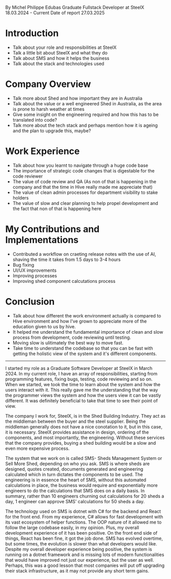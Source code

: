 By Michel Philippe Edubas
Graduate Fullstack Developer at SteelX 18.03.2024 - Current
Date of report 27.03.2025

# Introduction

- Talk about your role and responsibilities at SteelX
- Talk a little bit about SteelX and what they do
- Talk about SMS and how it helps the business
- Talk about the stack and technologies used

# Company Overview

- Talk more about Shed and how important they are in Australia
- Talk about the value or a well engineered Shed in Australia, as the area is prone to harsh weather at times
- Give some insight on the engineering required and how this has to be translated into code?
- Talk more about the tech stack and perhaps mention how it is ageing and the plan to upgrade this, maybe?

# Work Experience

- Talk about how you learnt to navigate through a huge code base
- The importance of strategic code changes that is digestable for the code reviewer
- The value of code review and QA (As non of that is happening in the company and that the time in Hive really made me appreciate that)
- The value of clean admin processes for department visibility to stake holders
- The value of slow and clear planning to help propel development and the fact that non of that is happening here

# My Contributions and Implementations

- Contributed a workflow on craeting release notes with the use of AI, shaving the time it takes from 1.5 days to 3-4 hours
- Bug fixing
- UI/UX improvements
- Improving processes
- Improving shed component calcutations process

# Conclusion

- Talk about how different the work environment actually is compared to Hive environment and how I've grown to appreciate more of the education given to us by hive.
- It helped me understand the fundamental importance of clean and slow process from development, code reviewing until testing.
- Moving slow is ulitimately the best way to move fast.
- Take time to understand the codebase so that you can be fast with getting the holistic view of the system and it's different components.

---

I started my role as a Graduate Software Developer at SteelX in March 2024. In my current role, I have an array of responsibilities, starting from programming features, fixing bugs, testing, code reviewing and so on. When we started, we took the time to learn about the system and how the users interact with it. This really gave me the understanding that the way the programmer views the system and how the users view it can be vastly different. It was definitely beneficial to take that time to see their point of view.

The company I work for, SteelX, is in the Shed Building Industry. They act as the middleman between the buyer and the steel supplier. Being the middleman generally does not have a nice conotation to it, but in this case, it is necessary. SteelX provides assistance in design, ordering of the components, and most importantly, the engineering. Without these services that the company provides, buying a shed building would be a slow and even more expensive process.

The system that we work on is called SMS- Sheds Management System or Sell More Shed, depending on who you ask. SMS is where sheds are designed, quotes created, documents generated and engineering calculated which in turn dictates the components to be used. The engineering is in essence the heart of SMS, without this automated calculations in place, the business would require and exponentially more engineers to do the calculations that SMS does on a daily basis. In summary, rather than 10 engineers churning out calculations for 20 sheds a day, 1 engineer can approve SMS' calculations for 50 sheds a day.

The technology used on SMS is dotnet with C# for the backend and React for the front end. From my experience, C# allows for fast development with its vast ecosystem of helper functions. The OOP nature of it allowed me to follow the large codebase easily, in my opinion. Plus, my overall development experience of it has been positive. On the front end side of things, React has been fine, it got the job done. SMS has evolved overtime, but some times, the evolution is slower than what developers would like. Despite my overall developer experience being positive, the system is running on a dotnet framework and is missing lots of modern functionalities that would have improved not just our experience, but the user as well. Perhaps, this was a good lesson that most companies will put off upgrading their stack infrastructure, as it may not provide any short term gains.
